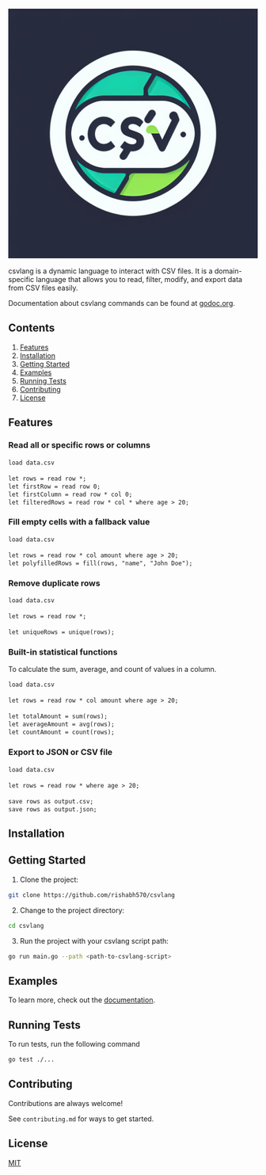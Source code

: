 ![](./public/logo.png)

csvlang is a dynamic language to interact with CSV files. It is a domain-specific language that allows you to read, filter, modify, and export data from CSV files easily.

Documentation about csvlang commands can be found at [godoc.org](https://pkg.go.dev/github.com/rishabh570/csvlang).

## Contents

1. [Features](#features)
2. [Installation](#installation)
3. [Getting Started](#getting-started)
4. [Examples](#examples)
5. [Running Tests](#running-tests)
6. [Contributing](#contributing)
7. [License](#license)

## Features

### Read all or specific rows or columns

```
load data.csv

let rows = read row *;
let firstRow = read row 0;
let firstColumn = read row * col 0;
let filteredRows = read row * col * where age > 20;
```

### Fill empty cells with a fallback value

```
load data.csv

let rows = read row * col amount where age > 20;
let polyfilledRows = fill(rows, "name", "John Doe");
```

### Remove duplicate rows

```
load data.csv

let rows = read row *;

let uniqueRows = unique(rows);
```

### Built-in statistical functions 

To calculate the sum, average, and count of values in a column.

```
load data.csv

let rows = read row * col amount where age > 20;

let totalAmount = sum(rows);
let averageAmount = avg(rows);
let countAmount = count(rows);
```


### Export to JSON or CSV file

```
load data.csv

let rows = read row * where age > 20;

save rows as output.csv;
save rows as output.json;
```

## Installation

<!-- TODO: add install instructions after figuring out the release process and making it go gettable -->

## Getting Started

1. Clone the project:

```bash
git clone https://github.com/rishabh570/csvlang
```

2. Change to the project directory:

```bash
cd csvlang
```

3. Run the project with your csvlang script path:

```bash
go run main.go --path <path-to-csvlang-script>
```

## Examples
<!-- 
```javascript
import Component from 'my-project'

function App() {
  return <Component />
}
``` -->

To learn more, check out the [documentation](https://pkg.go.dev/github.com/rishabh570/csvlang).

## Running Tests

To run tests, run the following command

```bash
go test ./...
```

## Contributing

Contributions are always welcome!

See `contributing.md` for ways to get started.

## License

[MIT](https://choosealicense.com/licenses/mit/)
